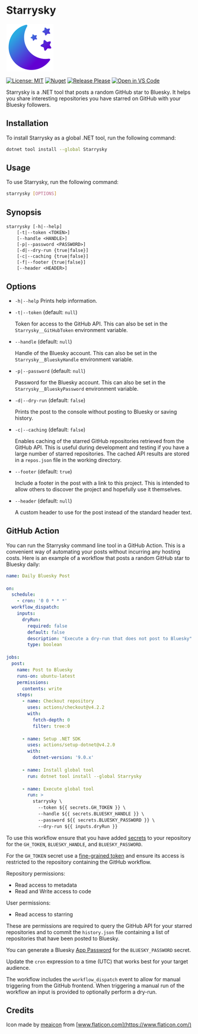 # Starrysky

![Logo](./icon.png)

[![License: MIT](https://img.shields.io/badge/License-MIT-green.svg)](https://github.com/alexmg/Starrysky/blob/main/LICENSE)
[![Nuget](https://img.shields.io/nuget/v/Starrysky?label=NuGet)](https://www.nuget.org/packages/Starrysky)
[![Release Please](https://github.com/alexmg/Starrysky/actions/workflows/release-please.yml/badge.svg?branch=main)](https://github.com/alexmg/Starrysky/actions/workflows/release-please.yml)
[![Open in VS Code](https://img.shields.io/badge/Open%20in%20VS%20Code-blue?logo=visualstudiocode)](https://open.vscode.dev/alexmg/Starrysky)

Starrysky is a .NET tool that posts a random GitHub star to Bluesky. It helps you share interesting repositories you have starred on GitHub with your Bluesky followers.

## Installation

To install Starrysky as a global .NET tool, run the following command:

```sh
dotnet tool install --global Starrysky
```

## Usage

To use Starrysky, run the following command:

```sh
starrysky [OPTIONS]
```

## Synopsis

```text
starrysky [-h|--help]
    [-t|--token <TOKEN>]
    [--handle <HANDLE>]
    [-p|--password <PASSWORD>]
    [-d|--dry-run {true|false}]
    [-c|--caching {true|false}]
    [-f|--footer {true|false}]
    [--header <HEADER>]
```

## Options

- `-h|--help`
  Prints help information.

- `-t|--token` (default: `null`)

  Token for access to the GitHub API. This can also be set in the `Starrysky__GitHubToken` environment variable.

- `--handle` (default: `null`)

  Handle of the Bluesky account. This can also be set in the `Starrysky__BlueskyHandle` environment variable.

- `-p|--password` (default: `null`)

  Password for the Bluesky account. This can also be set in the `Starrysky__BlueskyPassword` environment variable.

- `-d|--dry-run` (default: `false`)

  Prints the post to the console without posting to Bluesky or saving history.

- `-c|--caching` (default: `false`)

  Enables caching of the starred GitHub repositories retrieved from the GitHub API. This is useful during development and testing if you have a large number of starred repositories. The cached API results are stored in a `repos.json` file in the working directory.

- `--footer` (default: `true`)

  Include a footer in the post with a link to this project. This is intended to allow others to discover the project and hopefully use it themselves.

- `--header` (default: `null`)

  A custom header to use for the post instead of the standard header text.

## GitHub Action

You can run the Starrysky command line tool in a GitHub Action. This is a convenient way of automating your posts without incurring any hosting costs. Here is an example of a workflow that posts a random GitHub star to Bluesky daily:

```yml
name: Daily Bluesky Post

on:
  schedule:
    - cron: '0 0 * * *'
  workflow_dispatch:
    inputs:
      dryRun:
        required: false
        default: false
        description: "Execute a dry-run that does not post to Bluesky"
        type: boolean

jobs:
  post:
    name: Post to Bluesky
    runs-on: ubuntu-latest
    permissions:
      contents: write
    steps:
      - name: Checkout repository
        uses: actions/checkout@v4.2.2
        with:
          fetch-depth: 0
          filter: tree:0

      - name: Setup .NET SDK
        uses: actions/setup-dotnet@v4.2.0
        with:
          dotnet-version: '9.0.x'

      - name: Install global tool
        run: dotnet tool install --global Starrysky

      - name: Execute global tool
        run: >
          starrysky \
            --token ${{ secrets.GH_TOKEN }} \
            --handle ${{ secrets.BLUESKY_HANDLE }} \
            --password ${{ secrets.BLUESKY_PASSWORD }} \
            --dry-run ${{ inputs.dryRun }}
```

To use this workflow ensure that you have added [secrets](https://docs.github.com/en/actions/security-for-github-actions/security-guides/using-secrets-in-github-actions) to your repository for the `GH_TOKEN`, `BLUESKY_HANDLE`, and `BLUESKY_PASSWORD`.

For the `GH_TOKEN` secret use a [fine-grained token](https://docs.github.com/en/authentication/keeping-your-account-and-data-secure/managing-your-personal-access-tokens#creating-a-fine-grained-personal-access-token) and ensure its access is restricted to the repository containing the GitHub workflow.

Repository permissions:

- Read access to metadata
- Read and Write access to code

User permissions:

- Read access to starring

These are permissions are required to query the GitHub API for your starred repositories and to commit the `history.json` file containing a list of repositories that have been posted to Bluesky.

You can generate a Bluesky [App Password](https://bsky.app/settings/app-passwords) for the `BLUESKY_PASSWORD` secret.

Update the `cron` expression to a time (UTC) that works best for your target audience.

The workflow includes the `workflow_dispatch` event to allow for manual triggering from the GitHub frontend. When triggering a manual run of the workflow an input is provided to optionally perform a dry-run.

## Credits

Icon made by [meaicon](https://www.flaticon.com/authors/meaicon) from [www.flaticon.com](https://www.flaticon.com/)
